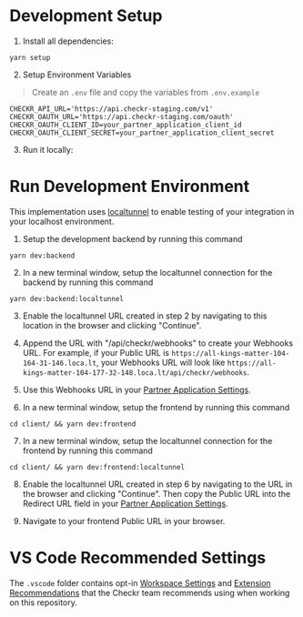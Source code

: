# Development Setup

1. Install all dependencies:

```
yarn setup
```

2. Setup Environment Variables

> Create an `.env` file and copy the variables from `.env.example`

```
CHECKR_API_URL='https://api.checkr-staging.com/v1'
CHECKR_OAUTH_URL='https://api.checkr-staging.com/oauth'
CHECKR_OAUTH_CLIENT_ID=your_partner_application_client_id
CHECKR_OAUTH_CLIENT_SECRET=your_partner_application_client_secret
```

3. Run it locally:

# Run Development Environment

This implementation uses
[localtunnel](https://github.com/localtunnel/localtunnel) to enable testing of
your integration in your localhost environment.

1. Setup the development backend by running this command

```
yarn dev:backend
```

2. In a new terminal window, setup the localtunnel connection for the backend by
   running this command

```
yarn dev:backend:localtunnel
```

3. Enable the localtunnel URL created in step 2 by navigating to this location
   in the browser and clicking "Continue".

4. Append the URL with "/api/checkr/webhooks" to create your Webhooks URL. For
   example, if your Public URL is
   `https://all-kings-matter-104-164-31-146.loca.lt`, your Webhooks URL will
   look like
   `https://all-kings-matter-104-177-32-148.loca.lt/api/checkr/webhooks`.

5. Use this Webhooks URL in your
   [Partner Application Settings](https://dashboard.checkrhq-staging.net/account/applications).

6. In a new terminal window, setup the frontend by running this command

```
cd client/ && yarn dev:frontend
```

7. In a new terminal window, setup the localtunnel connection for the frontend
   by running this command

```
cd client/ && yarn dev:frontend:localtunnel
```

8. Enable the localtunnel URL created in step 6 by navigating to the URL in the
   browser and clicking "Continue". Then copy the Public URL into the Redirect
   URL field in your
   [Partner Application Settings](https://dashboard.checkrhq-staging.net/account/applications).

9. Navigate to your frontend Public URL in your browser.

# VS Code Recommended Settings

The `.vscode` folder contains opt-in
[Workspace Settings](https://code.visualstudio.com/docs/getstarted/settings) and
[Extension Recommendations](https://code.visualstudio.com/docs/editor/extension-gallery#_workspace-recommended-extensions)
that the Checkr team recommends using when working on this repository.
